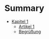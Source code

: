 # Summary

* [Kapitel 1](kapitel-1/KAPITEL1.md)
  * [Artikel 1](kapitel-1/ARTIKEL1.md)
  * [Begrüßung](kapitel-1/hallo-welt.md)
